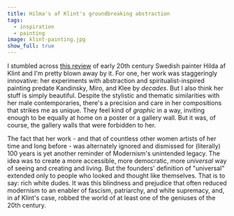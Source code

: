 ```yaml
---
title: Hilma's af Klint's groundbreaking abstraction
tags:
  - inspiration
  - painting
image: klint-painting.jpg
show_full: true
---
```


I stumbled across [this review](https://www.economist.com/books-and-arts/2018/10/20/a-visionary-abstract-artist-finally-gets-her-due) of early 20th century Swedish painter Hilda af Klint and I'm pretty blown away by it. For one, her work was staggeringly innovative: her experiments with abstraction and spiritualist-inspired painting predate Kandinsky, Miro, and Klee by _decades_. But I also think her stuff is simply beautiful. Despite the stylistic and thematic similarities with her male contemporaries, there's a precision and care in her compositions that strikes me as unique. They feel kind of _graphic_ in a way, inviting enough to be equally at home on a poster or a gallery wall. But it was, of course, the gallery walls that were forbidden to her.

The fact that her work - and that of countless other women artists of her time and long before - was alternately ignored and dismissed for (literally) 100 years is yet another reminder of Modernism's unintended legacy. The idea was to create a more accessible, more democratic, more _universal_ way of seeing and creating and living. But the founders' definition of "universal" extended only to people who looked and thought like themselves. That is to say: rich white dudes. It was this blindness and prejudice that often reduced modernism to an enabler of fascism, patriarchy, and white supremacy, and, in af Klint's case, robbed the world of at least one of the geniuses of the 20th century.
